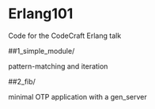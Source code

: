 Erlang101
=========

Code for the CodeCraft Erlang talk

##1_simple_module/

pattern-matching and iteration

##2_fib/

minimal OTP application with a gen_server
